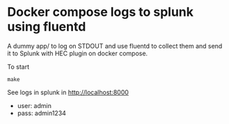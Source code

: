 # Docker compose logs to splunk using fluentd

A dummy app/ to log on STDOUT and use fluentd to collect them and send it to Splunk with HEC plugin on docker compose.

To start
```
make
```

See logs in splunk in [http://localhost:8000](http://localhost:8000/en-US/app/search/search?q=index=*)
- user: admin
- pass: admin1234
